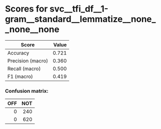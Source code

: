 # Scores for svc__tfi_df__1-gram__standard__lemmatize__none__none__none
|      Score      |Value|
|-----------------|----:|
|Accuracy         |0.721|
|Precision (macro)|0.360|
|Recall (macro)   |0.500|
|F1 (macro)       |0.419|

### Confusion matrix:
|OFF|NOT|
|--:|--:|
|  0|240|
|  0|620|
